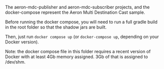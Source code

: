 The aeron-mdc-publisher and aeron-mdc-subscriber projects, and the docker-compose represent the Aeron Multi Destination Cast sample.

Before running the docker compose, you will need to run a full gradle build in the root folder so that the shadow jars are built.

Then, just run `docker compose up` (or `docker-compose up`, depending on your Docker version).

Note: the docker compose file in this folder requires a recent version of Docker with at least 4Gb memory assigned. 3Gb of that is assigned to /dev/shm.

